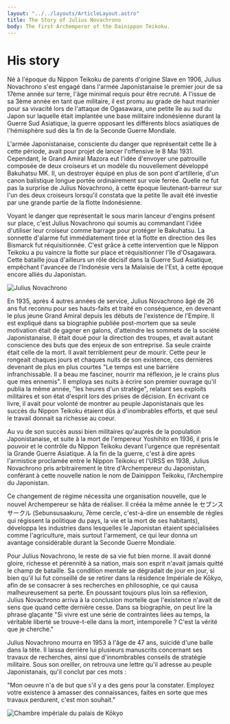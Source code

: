 ```yaml
---
layout: "../../layouts/ArticleLayout.astro"
title: The Story of Julius Novachrono
body: The first Archemperor of the Dainippon Teikoku.
---
```


# His story

Né à l'époque du Nippon Teikoku de parents d'origine Slave en 1906, Julius Novachrono s'est engagé dans l'armée Japonistanaise le premier jour de sa 17ème année sur terre, l'âge minimal requis pour être recruté. A l'issue de sa 3ème année en tant que militaire, il est promu au grade de haut marinier pour sa vivacité lors de l'attaque de Ogasawara, une petite île au sud du Japon sur laquelle était implantée une base militaire indonésienne durant la Guerre Sud Asiatique, la guerre opposant les différents blocs asiatiques de l'hémisphère sud dès la fin de la Seconde Guerre Mondiale.

L'armée Japonistanaise, consciente du danger que représentait cette île à cette période, avait pour projet de lancer l'offensive le 8 Mai 1931. Cependant, le Grand Amiral Mazora eut l'idée d'envoyer une patrouille composée de deux croiseurs et un modèle du nouvellement développé Bakuhatsu MK. II, un destroyer équipé en plus de son pont d'artillerie, d'un canon balistique longue portée ordinairement sur voie ferrée. Quelle ne fut pas la surprise de Julius Novachrono, à cette époque lieutenant-barreur sur l'un des deux croiseurs lorsqu'il constata que la petite île avait été investie par une grande partie de la flotte Indonésienne.

Voyant le danger que représentait le sous marin lanceur d'engins présent sur place, c'est Julius Novachrono qui soumis au commandant l'idée d'utiliser leur croiseur comme barrage pour protéger le Bakuhatsu. La sonnette d'alarme fut immédiatement tirée et la flotte en direction des îles Bismarck fut réquisitionnée. C'est grâce à cette intervention que le Nippon Teikoku a pu vaincre la flotte sur place et réquisitionner l'île d'Osagawara. Cette bataille joua d'ailleurs un rôle décisif dans la Guerre Sud Asiatique, empêchant l'avancée de l'Indonésie vers la Malaisie de l'Est, à cette époque encore alliés du Japonistan.

![Julius Novachrono](https://www.nautiljon.com/images/perso/00/07/julius_novachrono_17270.webp)

En 1935, après 4 autres années de service, Julius Novachrono âgé de 26 ans fut reconnu pour ses hauts-faits et traité en conséquence, en devenant le plus jeune Grand Amiral depuis les débuts de l'existence de l'Empire. Il est expliqué dans sa biographie publiée post-mortem que sa seule motivation était de gagner en galons, d'atteindre les sommets de la société Japonistanaise. Il était doué pour la direction des troupes, et avait autant conscience des buts que des enjeux de son entreprise. Sa seule crainte était celle de la mort. Il avait terriblement peur de mourir. Cette peur le rongeait chaques jours et chaques nuits de son existence, ces dernières devenant de plus en plus courtes "Le temps est une barrière infranchissable. Il a beau me fasciner, nourrir ma réflexion, je le crains plus que mes ennemis". Il employa ses nuits à écrire son premier ouvrage qu'il publia la même année, "les heures d'un stratège", relatant ses exploits militaires et son état d'esprit lors des prises de décision. En écrivant ce livre, il avait pour volonté de montrer au peuple Japonistanais que les succès du Nippon Teikoku étaient dûs à d'inombrables efforts, et que seul le travail donnait sa richesse au coeur.

Au vu de son succès aussi bien militaires qu'auprès de la population Japonistanaise, et suite à la mort de l'empereur Yoshihito en 1936, il pris le pouvoir et le contrôle du Nippon Teikoku devant l'urgence que représentait la Grande Guerre Asiatique. A la fin de la guerre, c'est à dire après l'armistice proclamée entre le Nippon Teikoku et l'URSS en 1938, Julius Novachrono pris arbitrairement le titre d'Archempereur du Japonistan, conférant à cette nouvelle nation le nom de Dainippon Teikoku, l'Archempire du Japonistan.

Ce changement de régime nécessita une organisation nouvelle, que le nouvel Archempereur se hâta de réaliser. Il crééa la même année le セブンスサークル (Sebunsusaakuru, 7ème cercle, c'est-à-dire un ensemble de règles qui régissent la politique du pays, la vie et la mort de ses habitants), développa les industries dans lesquelles le Japonistan étaient spécialisées comme l'agriculture, mais surtout l'armement, ce qui leur donna un avantage considérable durant la Seconde Guerre Mondiale.

Pour Julius Novachrono, le reste de sa vie fut bien morne. Il avait donné gloire, richesse et pérennité à sa nation, mais son esprit n'avait jamais quitté le champ de bataille. Sa condition mentale se dégradait de jour en jour, si bien qu'il lui fut conseillé de se retirer dans la résidence Impériale de Kōkyo, afin de se consacrer à ses recherches en philosophie, ce qui causa malheureusement sa perte. En poussant toujours plus loin sa réflexion, Julius Novachrono arriva à la conclusion mortelle que l'existence n'avait de sens que quand cette dernière cesse. Dans sa biographie, on peut lire la phrase glaçante "Si vivre est une série de contraintes liées au temps, la véritable liberté se trouve-t-elle dans la mort, intemporelle ? C'est la vérité que je cherche."

Julius Novachrono mourra en 1953 à l'âge de 47 ans, suicidé d'une balle dans la tête. Il laissa derrière lui plusieurs manuscrits concernant ses travaux de recherches, ainsi que d'innombrables conseils de stratégie militaire. Sous son oreiller, on retrouva une lettre qu'il adresse au peuple Japonistanais, qu'il conclut par ces mots : 

"Mon oeuvre n'a de but que s'il y a des gens pour la constater. Employez votre existence à amasser des connaissances, faites en sorte que mes travaux perdurent, c'est mon souhait."

![Chambre impériale du palais de Kōkyo](https://s3.voyapon.com/wp-content/uploads/sites/2/2020/11/09231142/20200928-DSC_3690-1024x682-1.jpg)